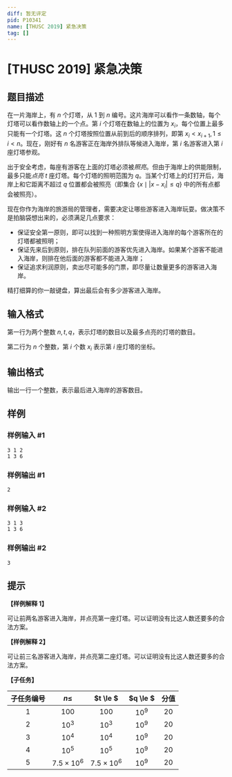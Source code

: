 ```yaml
---
diff: 暂无评定
pid: P10341
name: [THUSC 2019] 紧急决策
tag: []
---
```

# [THUSC 2019] 紧急决策
## 题目描述

在一片海岸上，有 $n$ 个灯塔，从 $1$ 到 $n$ 编号。这片海岸可以看作一条数轴，每个灯塔可以看作数轴上的一个点。第 $i$ 个灯塔在数轴上的位置为 $x_i$，每个位置上最多只能有一个灯塔。这 $n$ 个灯塔按照位置从前到后的顺序排列，即第 $x_i < x_{i+1}, 1 \le i < n$。现在，刚好有 $n$ 名游客正在海岸外排队等候进入海岸，第 $i$ 名游客进入第 $i$ 座灯塔参观。

出于安全考虑，每座有游客在上面的灯塔必须被*照亮*。但由于海岸上的供能限制，最多只能*点亮* $t$ 座灯塔。每个灯塔的照明范围为 $q$。当某个灯塔上的灯打开后，海岸上和它距离不超过 $q$ 位置都会被照亮（即集合 $\{x \mid \lvert x-x_i \rvert \le q\}$ 中的所有点都会被照亮）。

现在你作为海岸的旅游局的管理者，需要决定让哪些游客进入海岸玩耍。做决策不是拍脑袋想出来的，必须满足几点要求：

- 保证安全第一原则，即可以找到一种照明方案使得进入海岸的每个游客所在的灯塔都被照明；
- 保证先来后到原则，排在队列前面的游客优先进入海岸。如果某个游客不能进入海岸，则排在他后面的游客都不能进入海岸；
- 保证追求利润原则，卖出尽可能多的门票，即尽量让数量更多的游客进入海岸。

精打细算的你一敲键盘，算出最后会有多少游客进入海岸。
## 输入格式

第一行为两个整数 $n,t,q$，表示灯塔的数目以及最多点亮的灯塔的数目。

第二行为 $n$ 个整数，第 $i$ 个数 $x_i$ 表示第 $i$ 座灯塔的坐标。
## 输出格式

输出一行一个整数，表示最后进入海岸的游客数目。
## 样例

### 样例输入 #1
```
3 1 2
1 3 6

```
### 样例输出 #1
```
2
```
### 样例输入 #2
```
3 1 3
1 3 6

```
### 样例输出 #2
```
3
```
## 提示

**【样例解释 1】**

可让前两名游客进入海岸，并点亮第一座灯塔。可以证明没有比这人数还要多的合法方案。

**【样例解释 2】**

可让前三名游客进入海岸，并点亮第二座灯塔。可以证明没有比这人数还要多的合法方案。

**【子任务】**

| 子任务编号 | $n\le$ | $t \le $ | $q \le $ | 分值 |
|:--:|:--:|:--:|:--:|:--:|
| 1| $100$ | $100$ | $10^9$ | 20 |
|2| $10^3$ | $10^3$ | $10^9$ | 20 |
|3| $10^4$ | $10^4$ | $10^9$ | 20|
|4| $10^5$ | $10^5$ | $10^9$ | 20 |
|5| $7.5\times10^6$ | $7.5\times10^6$ | $10^9$ | 20 |
